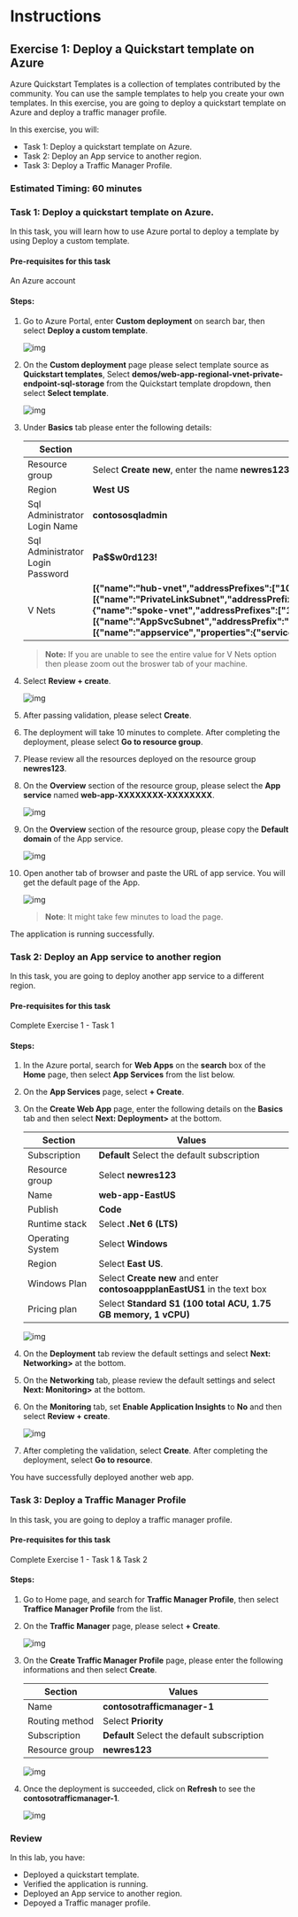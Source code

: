 # Instructions

## Exercise 1: Deploy a Quickstart template on Azure 

Azure Quickstart Templates is a collection of templates contributed by the community. You can use the sample templates to help you create your own templates.
In this exercise, you are going to deploy a quickstart template on Azure and deploy a traffic manager profile.

In this exercise, you will:

+ Task 1: Deploy a quickstart template on Azure.
+ Task 2: Deploy an App service to another region.
+ Task 3: Deploy a Traffic Manager Profile.

### Estimated Timing: 60 minutes

### Task 1: Deploy a quickstart template on Azure.

In this task, you will learn how to use Azure portal to deploy a template by using Deploy a custom template.

#### Pre-requisites for this task

An Azure account

#### Steps:

1. Go to Azure Portal, enter **Custom deployment** on search bar, then select **Deploy a custom template**.

    ![img](../media/depl1.png)

2. On the **Custom deployment** page please select template source as **Quickstart templates**, Select **demos/web-app-regional-vnet-private-endpoint-sql-storage** from the Quickstart template dropdown, then select **Select template**.

    ![img](../media/dep-02.png)

3. Under **Basics** tab please enter the following details:

    | Section | Values |
    | ------- | ------ |
    | Resource group | Select **Create new**, enter the name **newres123**, then click **Ok**. |
    | Region |  **West US** |
    | Sql Administrator Login Name | **contososqladmin** |
    | Sql Administrator Login Password | **Pa$$w0rd123!** |
    | V Nets | **[{"name":"hub-vnet","addressPrefixes":["10.1.0.0/16"],"subnets":[{"name":"PrivateLinkSubnet","addressPrefix":"10.1.1.0/24","udrName":null,"nsgName":null,"delegations":null,"privateEndpointNetworkPolicies":"Disabled","privateLinkServiceNetworkPolicies":"Enabled"}]},{"name":"spoke-vnet","addressPrefixes":["10.2.0.0/16"],"subnets":[{"name":"AppSvcSubnet","addressPrefix":"10.2.1.0/24","udrName":null,"nsgName":null,"privateEndpointNetworkPolicies":"Enabled","privateLinkServiceNetworkPolicies":"Enabled","delegations":[{"name":"appservice","properties":{"serviceName":"Microsoft.Web/serverFarms"}}]}]}]** |
    
    >**Note:** If you are unable to see the entire value for V Nets option then please zoom out the broswer tab of your machine. 
    
 4. Select **Review + create**.    
    
    ![img](../media/depl4a.png)      

5. After passing validation, please select **Create**.

6. The deployment will take 10 minutes to complete. After completing the deployment, please select **Go to resource group**.

7. Please review all the resources deployed on the resource group **newres123**.

8. On the **Overview** section of the resource group, please select the **App service** named **web-app-XXXXXXXX-XXXXXXXX**.

    ![img](../media/depl5a.png)

9. On the **Overview** section of the  resource group, please copy the **Default domain** of the App service.

    ![img](../media/dep-9-a.png)

10. Open another tab of browser and paste the URL of app service. You will get the default page of the App.

    ![img](../media/depl07.png)
    
    >**Note**: It might take few minutes to load the page.

The application is running successfully.

### Task 2: Deploy an App service to another region

In this task, you are going to deploy another app service to a different region.

#### Pre-requisites for this task

Complete Exercise 1 - Task 1

#### Steps:

1. In the Azure portal, search for **Web Apps** on the **search** box of the **Home** page, then select **App Services** from the list below.

2. On the **App Services** page, select **+ Create**.

3. On the **Create Web App** page, enter the following details on the **Basics** tab and then select **Next: Deployment>** at the bottom.

    | Section | Values |
    | ------- | ------ |
    | Subscription | **Default** Select the default subscription |
    | Resource group | Select **newres123** |
    | Name | **web-app-EastUS** |
    | Publish | **Code** |
    | Runtime stack | Select **.Net 6 (LTS)** |
    | Operating System | Select **Windows** |
    | Region | Select **East US**. |
    | Windows Plan | Select **Create new** and enter **contosoappplanEastUS1** in the text box |
    | Pricing plan | Select **Standard S1 (100 total ACU, 1.75 GB memory, 1 vCPU)** |

    ![img](../media/webap1.png)

4. On the **Deployment** tab review the default settings and select **Next: Networking>** at the bottom.

5. On the **Networking** tab, please review the default settings and select **Next: Monitoring>** at the bottom.

6. On the **Monitoring** tab, set **Enable Application Insights** to **No** and then select **Review + create**.

    ![img](../media/webap2.png)

7. After completing the validation, select **Create**. After completing the deployment, select **Go to resource**.

You have successfully deployed another web app.

### Task 3: Deploy a Traffic Manager Profile

In this task, you are going to deploy a traffic manager profile.

#### Pre-requisites for this task

Complete Exercise 1 - Task 1 & Task 2

#### Steps:

1. Go to Home page, and search for **Traffic Manager Profile**, then select **Traffice Manager Profile** from the list.

2. On the **Traffic Manager** page, please select **+ Create**.

    ![img](../media/trafp1.png)

3. On the **Create Traffic Manager Profile** page, please enter the following informations and then select **Create**. 

    | Section | Values |
    | ------- | ------ |
    | Name | **contosotrafficmanager-1**  |
    | Routing method | Select **Priority** |
    | Subscription | **Default** Select the default subscription |
    | Resource group | **newres123** |

    ![img](../media/trafp2.png)
    
4.  Once the deployment is succeeded, click on **Refresh** to see the **contosotrafficmanager-1**.

    ![img](../media/trafp3.png)

### Review

In this lab, you have:

   - Deployed a quickstart template.
   - Verified the application is running.
   - Deployed an App service to another region.
   - Depoyed a Traffic manager profile.
    
